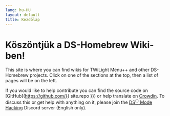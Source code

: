 ```yaml
---
lang: hu-HU
layout: default
title: Kezdőlap
---
```


# Köszöntjük a DS-Homebrew Wiki-ben!

This site is where you can find wikis for TWiLight Menu++ and other DS-Homebrew projects. Click on one of the sections at the top, then a list of pages will be on the left.

If you would like to help contribute you can find the source code on [GitHub](https://github.com/{{ site.repo }}) or help translate on [Crowdin](https://crowdin.com/project/ds-homebrew-wiki). To discuss this or get help with anything on it, please join the [DS<sup>(i)</sup> Mode Hacking](https://ds-hombrew.com/discord) Discord server (English only).
